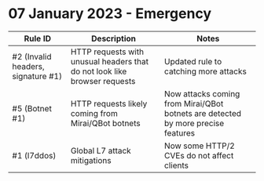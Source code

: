 # 07 January 2023 - Emergency

<table style="width: 100%">
  <thead>
    <tr>
      <th>Rule ID</th>
      <th>Description</th>
      <th>Notes</th>
    </tr>
  </thead>
  <tbody>
    <tr>
      <td>#2 (Invalid headers, signature #1)</td>
      <td>HTTP requests with unusual headers that do not look like browser requests</td>
      <td>Updated rule to catching more attacks</td>
    </tr>

  <tr>
      <td>#5 (Botnet #1)</td>
      <td>HTTP requests likely coming from Mirai/QBot botnets</td>
      <td>Now attacks coming from Mirai/QBot botnets are detected by more precise features</td>
    </tr>

  <tr>
      <td>#1 (l7ddos)</td>
      <td>Global L7 attack mitigations</td>
      <td>Now some HTTP/2 CVEs do not affect clients</td>
    </tr>

  </tbody>
</table>
